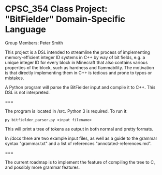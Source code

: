 # CPSC_354 Class Project: "BitFielder" Domain-Specific Language

Group Members: Peter Smith

This project is a DSL intended to streamline the process of implementing memory-efficient integer ID systems in C++ by way of bit fields, e.g. a unique integer ID for every block in Minecraft that also contains various properties of the block, such as hardness and flammability. The motivation is that directly implementing them in C++ is tedious and prone to typos or mistakes.

A Python program will parse the BitFielder input and compile it to C++. This DSL is not interpreted.

===

The program is located in /src. Python 3 is required. To run it:

```py bitfielder_parser.py <input filename>```

This will print a tree of tokens as output in both normal and pretty formats.

In /docs there are two example input files, as well as a guide to the grammar syntax "grammar.txt" and a list of references "annotated-references.md".

===

The current roadmap is to implement the feature of compiling the tree to C, and possibly more grammar features.